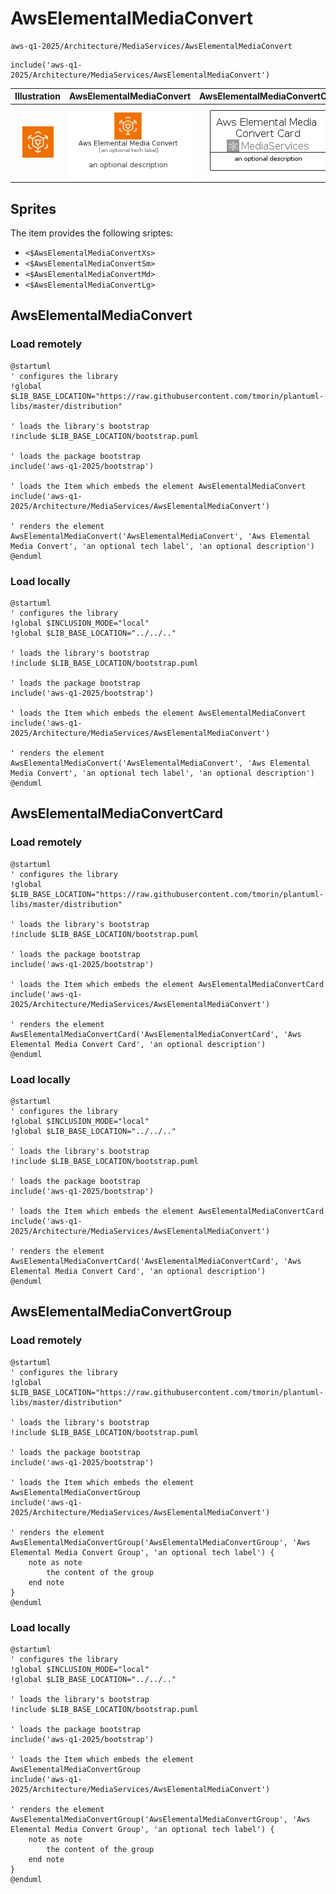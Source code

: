 # AwsElementalMediaConvert


```text
aws-q1-2025/Architecture/MediaServices/AwsElementalMediaConvert
```

```text
include('aws-q1-2025/Architecture/MediaServices/AwsElementalMediaConvert')
```



| Illustration | AwsElementalMediaConvert | AwsElementalMediaConvertCard | AwsElementalMediaConvertGroup |
| :---: | :---: | :---: | :---: |
| ![illustration for Illustration](../../../aws-q1-2025/Architecture/MediaServices/AwsElementalMediaConvert.png) | ![illustration for AwsElementalMediaConvert](../../../aws-q1-2025/Architecture/MediaServices/AwsElementalMediaConvert.Local.png) | ![illustration for AwsElementalMediaConvertCard](../../../aws-q1-2025/Architecture/MediaServices/AwsElementalMediaConvertCard.Local.png) | ![illustration for AwsElementalMediaConvertGroup](../../../aws-q1-2025/Architecture/MediaServices/AwsElementalMediaConvertGroup.Local.png) |



## Sprites
The item provides the following sriptes:

- `<$AwsElementalMediaConvertXs>`
- `<$AwsElementalMediaConvertSm>`
- `<$AwsElementalMediaConvertMd>`
- `<$AwsElementalMediaConvertLg>`





## AwsElementalMediaConvert

### Load remotely
```plantuml
@startuml
' configures the library
!global $LIB_BASE_LOCATION="https://raw.githubusercontent.com/tmorin/plantuml-libs/master/distribution"

' loads the library's bootstrap
!include $LIB_BASE_LOCATION/bootstrap.puml

' loads the package bootstrap
include('aws-q1-2025/bootstrap')

' loads the Item which embeds the element AwsElementalMediaConvert
include('aws-q1-2025/Architecture/MediaServices/AwsElementalMediaConvert')

' renders the element
AwsElementalMediaConvert('AwsElementalMediaConvert', 'Aws Elemental Media Convert', 'an optional tech label', 'an optional description')
@enduml
```

### Load locally
```plantuml
@startuml
' configures the library
!global $INCLUSION_MODE="local"
!global $LIB_BASE_LOCATION="../../.."

' loads the library's bootstrap
!include $LIB_BASE_LOCATION/bootstrap.puml

' loads the package bootstrap
include('aws-q1-2025/bootstrap')

' loads the Item which embeds the element AwsElementalMediaConvert
include('aws-q1-2025/Architecture/MediaServices/AwsElementalMediaConvert')

' renders the element
AwsElementalMediaConvert('AwsElementalMediaConvert', 'Aws Elemental Media Convert', 'an optional tech label', 'an optional description')
@enduml
```

## AwsElementalMediaConvertCard

### Load remotely
```plantuml
@startuml
' configures the library
!global $LIB_BASE_LOCATION="https://raw.githubusercontent.com/tmorin/plantuml-libs/master/distribution"

' loads the library's bootstrap
!include $LIB_BASE_LOCATION/bootstrap.puml

' loads the package bootstrap
include('aws-q1-2025/bootstrap')

' loads the Item which embeds the element AwsElementalMediaConvertCard
include('aws-q1-2025/Architecture/MediaServices/AwsElementalMediaConvert')

' renders the element
AwsElementalMediaConvertCard('AwsElementalMediaConvertCard', 'Aws Elemental Media Convert Card', 'an optional description')
@enduml
```

### Load locally
```plantuml
@startuml
' configures the library
!global $INCLUSION_MODE="local"
!global $LIB_BASE_LOCATION="../../.."

' loads the library's bootstrap
!include $LIB_BASE_LOCATION/bootstrap.puml

' loads the package bootstrap
include('aws-q1-2025/bootstrap')

' loads the Item which embeds the element AwsElementalMediaConvertCard
include('aws-q1-2025/Architecture/MediaServices/AwsElementalMediaConvert')

' renders the element
AwsElementalMediaConvertCard('AwsElementalMediaConvertCard', 'Aws Elemental Media Convert Card', 'an optional description')
@enduml
```

## AwsElementalMediaConvertGroup

### Load remotely
```plantuml
@startuml
' configures the library
!global $LIB_BASE_LOCATION="https://raw.githubusercontent.com/tmorin/plantuml-libs/master/distribution"

' loads the library's bootstrap
!include $LIB_BASE_LOCATION/bootstrap.puml

' loads the package bootstrap
include('aws-q1-2025/bootstrap')

' loads the Item which embeds the element AwsElementalMediaConvertGroup
include('aws-q1-2025/Architecture/MediaServices/AwsElementalMediaConvert')

' renders the element
AwsElementalMediaConvertGroup('AwsElementalMediaConvertGroup', 'Aws Elemental Media Convert Group', 'an optional tech label') {
    note as note
        the content of the group
    end note
}
@enduml
```

### Load locally
```plantuml
@startuml
' configures the library
!global $INCLUSION_MODE="local"
!global $LIB_BASE_LOCATION="../../.."

' loads the library's bootstrap
!include $LIB_BASE_LOCATION/bootstrap.puml

' loads the package bootstrap
include('aws-q1-2025/bootstrap')

' loads the Item which embeds the element AwsElementalMediaConvertGroup
include('aws-q1-2025/Architecture/MediaServices/AwsElementalMediaConvert')

' renders the element
AwsElementalMediaConvertGroup('AwsElementalMediaConvertGroup', 'Aws Elemental Media Convert Group', 'an optional tech label') {
    note as note
        the content of the group
    end note
}
@enduml
```

